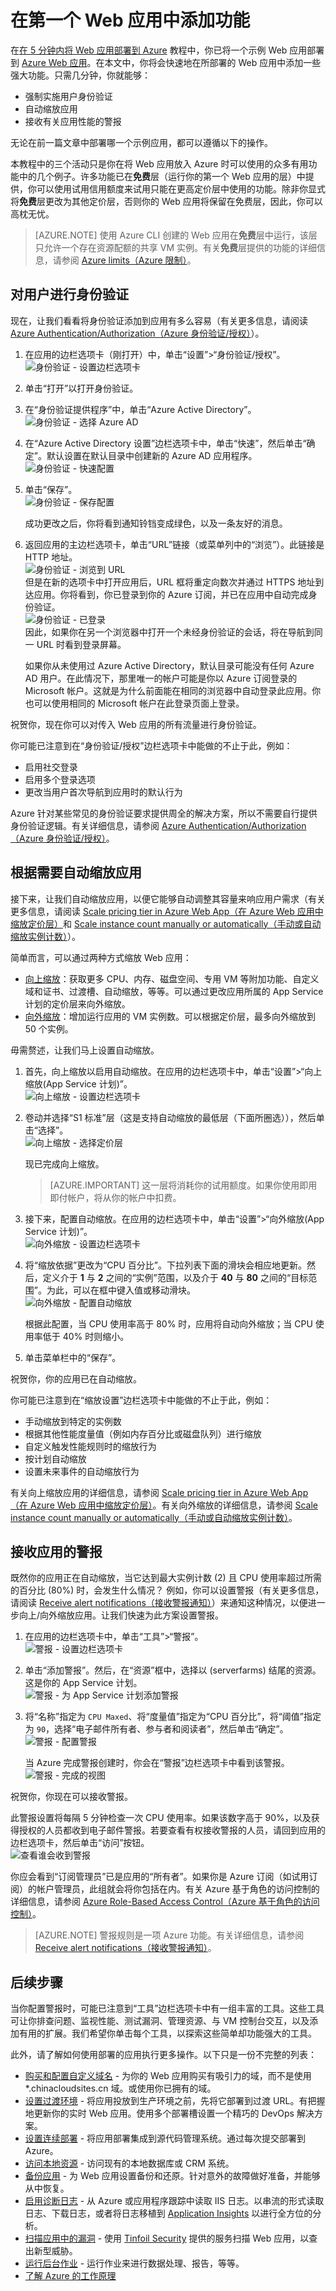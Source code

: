 <!-- not suitable for Mooncake -->

<properties 
	pageTitle="在第一个 Web 应用中添加功能" 
	description="在短时间内将一些新奇功能添加到你的第一个 Web 应用。" 
	services="app-service\web"
	documentationCenter=""
	authors="cephalin" 
	manager="wpickett" 
	editor="" 
/>

<tags
	ms.service="app-service-web"
	ms.date="05/12/2016"
	wacn.date=""/>

# 在第一个 Web 应用中添加功能

在[在 5 分钟内将 Web 应用部署到 Azure](/documentation/articles/app-service-web-get-started) 教程中，你已将一个示例 Web 应用部署到 [Azure Web 应用](/documentation/services/web-sites)。在本文中，你将会快速地在所部署的 Web 应用中添加一些强大功能。只需几分钟，你就能够：

- 强制实施用户身份验证
- 自动缩放应用
- 接收有关应用性能的警报

无论在前一篇文章中部署哪一个示例应用，都可以遵循以下的操作。

本教程中的三个活动只是你在将 Web 应用放入 Azure 时可以使用的众多有用功能中的几个例子。许多功能已在**免费**层（运行你的第一个 Web 应用的层）中提供，你可以使用试用信用额度来试用只能在更高定价层中使用的功能。除非你显式将**免费**层更改为其他定价层，否则你的 Web 应用将保留在免费层，因此，你可以高枕无忧。

>[AZURE.NOTE] 使用 Azure CLI 创建的 Web 应用在**免费**层中运行，该层只允许一个存在资源配额的共享 VM 实例。有关**免费**层提供的功能的详细信息，请参阅 [Azure limits（Azure 限制）](/documentation/articles/azure-subscription-service-limits#app-service-limits)。

## 对用户进行身份验证

现在，让我们看看将身份验证添加到应用有多么容易（有关更多信息，请阅读 [Azure Authentication/Authorization（Azure 身份验证/授权）](https://azure.microsoft.com/blog/announcing-app-service-authentication-authorization/)）。

1. 在应用的边栏选项卡（刚打开）中，单击“设置”>“身份验证/授权”。  
    ![身份验证 - 设置边栏选项卡](./media/app-service-web-get-started/aad-login-settings.png)
    
2. 单击“打开”以打开身份验证。  
    
4. 在“身份验证提供程序”中，单击“Azure Active Directory”。  
    ![身份验证 - 选择 Azure AD](./media/app-service-web-get-started/aad-login-config.png)

5. 在“Azure Active Directory 设置”边栏选项卡中，单击“快速”，然后单击“确定”。默认设置在默认目录中创建新的 Azure AD 应用程序。  
    ![身份验证 - 快速配置](./media/app-service-web-get-started/aad-login-express.png)

6. 单击“保存”。  
    ![身份验证 - 保存配置](./media/app-service-web-get-started/aad-login-save.png)

    成功更改之后，你将看到通知铃铛变成绿色，以及一条友好的消息。

7. 返回应用的主边栏选项卡，单击“URL”链接（或菜单列中的“浏览”）。此链接是 HTTP 地址。  
    ![身份验证 - 浏览到 URL](./media/app-service-web-get-started/aad-login-browse-click.png)  
    但是在新的选项卡中打开应用后，URL 框将重定向数次并通过 HTTPS 地址到达应用。你将看到，你已登录到你的 Azure 订阅，并已在应用中自动完成身份验证。  
    ![身份验证 - 已登录](./media/app-service-web-get-started/aad-login-browse-http-postclick.png)  
    因此，如果你在另一个浏览器中打开一个未经身份验证的会话，将在导航到同一 URL 时看到登录屏幕。  
    <!-- ![Authenticate - login page](./media/app-service-web-get-started/aad-login-browse.png)  -->
    如果你从未使用过 Azure Active Directory，默认目录可能没有任何 Azure AD 用户。在此情况下，那里唯一的帐户可能是你以 Azure 订阅登录的 Microsoft 帐户。这就是为什么前面能在相同的浏览器中自动登录此应用。你也可以使用相同的 Microsoft 帐户在此登录页面上登录。

祝贺你，现在你可以对传入 Web 应用的所有流量进行身份验证。

你可能已注意到在“身份验证/授权”边栏选项卡中能做的不止于此，例如：

- 启用社交登录
- 启用多个登录选项
- 更改当用户首次导航到应用时的默认行为

Azure 针对某些常见的身份验证要求提供周全的解决方案，所以不需要自行提供身份验证逻辑。有关详细信息，请参阅 [Azure Authentication/Authorization（Azure 身份验证/授权）](https://azure.microsoft.com/blog/announcing-app-service-authentication-authorization/)。

## 根据需要自动缩放应用

接下来，让我们自动缩放应用，以便它能够自动调整其容量来响应用户需求（有关更多信息，请阅读 [Scale pricing tier in Azure Web App（在 Azure Web 应用中缩放定价层）](/documentation/articles/app-service-scale)和 [Scale instance count manually or automatically（手动或自动缩放实例计数）](/documentation/articles/insights-how-to-scale)）。

简单而言，可以通过两种方式缩放 Web 应用：

- [向上缩放](https://en.wikipedia.org/wiki/Scalability#Horizontal_and_vertical_scaling)：获取更多 CPU、内存、磁盘空间、专用 VM 等附加功能、自定义域和证书、过渡槽、自动缩放，等等。可以通过更改应用所属的 App Service 计划的定价层来向外缩放。
- [向外缩放](https://en.wikipedia.org/wiki/Scalability#Horizontal_and_vertical_scaling)：增加运行应用的 VM 实例数。可以根据定价层，最多向外缩放到 50 个实例。

毋需赘述，让我们马上设置自动缩放。

1. 首先，向上缩放以启用自动缩放。在应用的边栏选项卡中，单击“设置”>“向上缩放(App Service 计划)”。  
    ![向上缩放 - 设置边栏选项卡](./media/app-service-web-get-started/scale-up-settings.png)

2. 卷动并选择“S1 标准”层（这是支持自动缩放的最低层（下面所圈选）），然后单击“选择”。  
    ![向上缩放 - 选择定价层](./media/app-service-web-get-started/scale-up-select.png)

    现已完成向上缩放。
    
    >[AZURE.IMPORTANT] 这一层将消耗你的试用额度。如果你使用即用即付帐户，将从你的帐户中扣费。
    
3. 接下来，配置自动缩放。在应用的边栏选项卡中，单击“设置”>“向外缩放(App Service 计划)”。  
    ![向外缩放 - 设置边栏选项卡](./media/app-service-web-get-started/scale-out-settings.png)

4. 将“缩放依据”更改为“CPU 百分比”。下拉列表下面的滑块会相应地更新。然后，定义介于 **1** 与 **2** 之间的“实例”范围，以及介于 **40** 与 **80** 之间的“目标范围”。为此，可以在框中键入值或移动滑块。  
    ![向外缩放 - 配置自动缩放](./media/app-service-web-get-started/scale-out-configure.png)
    
    根据此配置，当 CPU 使用率高于 80% 时，应用将自动向外缩放；当 CPU 使用率低于 40% 时则缩小。
    
5. 单击菜单栏中的“保存”。

祝贺你，你的应用已在自动缩放。

你可能已注意到在“缩放设置”边栏选项卡中能做的不止于此，例如：

- 手动缩放到特定的实例数
- 根据其他性能度量值（例如内存百分比或磁盘队列）进行缩放
- 自定义触发性能规则时的缩放行为
- 按计划自动缩放
- 设置未来事件的自动缩放行为

有关向上缩放应用的详细信息，请参阅 [Scale pricing tier in Azure Web App（在 Azure Web 应用中缩放定价层）](/documentation/articles/app-service-scale)。有关向外缩放的详细信息，请参阅 [Scale instance count manually or automatically（手动或自动缩放实例计数）](/documentation/articles/insights-how-to-scale)。

## 接收应用的警报

既然你的应用正在自动缩放，当它达到最大实例计数 (2) 且 CPU 使用率超过所需的百分比 (80%) 时，会发生什么情况？ 例如，你可以设置警报（有关更多信息，请阅读 [Receive alert notifications（接收警报通知）](/documentation/articles/insights-receive-alert-notifications)）来通知这种情况，以便进一步向上/向外缩放应用。让我们快速为此方案设置警报。

1. 在应用的边栏选项卡中，单击“工具”>“警报”。  
    ![警报 - 设置边栏选项卡](./media/app-service-web-get-started/alert-settings.png)

2. 单击“添加警报”。然后，在“资源”框中，选择以 (serverfarms) 结尾的资源。这是你的 App Service 计划。  
    ![警报 - 为 App Service 计划添加警报](./media/app-service-web-get-started/alert-add.png)

3. 将“名称”指定为 `CPU Maxed`、将“度量值”指定为“CPU 百分比”，将“阈值”指定为 `90`，选择“电子邮件所有者、参与者和阅读者”，然后单击“确定”。  
    ![警报 - 配置警报](./media/app-service-web-get-started/alert-configure.png)
    
    当 Azure 完成警报创建时，你会在“警报”边栏选项卡中看到该警报。  
    ![警报 - 完成的视图](./media/app-service-web-get-started/alert-done.png)

祝贺你，你现在可以接收警报。

此警报设置将每隔 5 分钟检查一次 CPU 使用率。如果该数字高于 90%，以及获得授权的人员都收到电子邮件警报。若要查看有权接收警报的人员，请回到应用的边栏选项卡，然后单击“访问”按钮。  
![查看谁会收到警报](./media/app-service-web-get-started/alert-rbac.png)

你应会看到“订阅管理员”已是应用的“所有者”。如果你是 Azure 订阅（如试用订阅）的帐户管理员，此组就会将你包括在内。有关 Azure 基于角色的访问控制的详细信息，请参阅 [Azure Role-Based Access Control（Azure 基于角色的访问控制）](/documentation/articles/role-based-access-control-configure)。

> [AZURE.NOTE] 警报规则是一项 Azure 功能。有关详细信息，请参阅 [Receive alert notifications（接收警报通知）](/documentation/articles/insights-receive-alert-notifications)。

## 后续步骤

当你配置警报时，可能已注意到“工具”边栏选项卡中有一组丰富的工具。这些工具可让你排查问题、监视性能、测试漏洞、管理资源、与 VM 控制台交互，以及添加有用的扩展。我们希望你单击每个工具，以探索这些简单却功能强大的工具。

此外，请了解如何使用部署的应用执行更多操作。以下只是一份不完整的列表：

- [购买和配置自定义域名](/documentation/articles/custom-dns-web-site-buydomains-web-app) - 为你的 Web 应用购买有吸引力的域，而不是使用 *.chinacloudsites.cn 域。或使用你已拥有的域。
- [设置过渡环境](/documentation/articles/web-sites-staged-publishing) - 将应用投放到生产环境之前，先将它部署到过渡 URL。有把握地更新你的实时 Web 应用。使用多个部署槽设置一个精巧的 DevOps 解决方案。 
- [设置连续部署](/documentation/articles/web-sites-publish-source-control) - 将应用部署集成到源代码管理系统。通过每次提交部署到 Azure。
- [访问本地资源](/documentation/articles/web-sites-hybrid-connection-get-started) - 访问现有的本地数据库或 CRM 系统。
- [备份应用](/documentation/articles/web-sites-backup) - 为 Web 应用设置备份和还原。针对意外的故障做好准备，并能够从中恢复。
- [启用诊断日志](/documentation/articles/web-sites-enable-diagnostic-log) - 从 Azure 或应用程序跟踪中读取 IIS 日志。以串流的形式读取日志、下载日志，或者将日志移植到 [Application Insights](/documentation/articles/app-insights-overview) 以进行全方位的分析。
- [扫描应用中的漏洞](https://azure.microsoft.com/blog/web-vulnerability-scanning-for-azure-app-service-powered-by-tinfoil-security/) - 使用 [Tinfoil Security](https://www.tinfoilsecurity.com/) 提供的服务扫描 Web 应用，以查出新型威胁。
- [运行后台作业](/documentation/articles/functions-overview) - 运行作业来进行数据处理、报告，等等。
- [了解 Azure 的工作原理](/documentation/articles/app-service-how-works-readme)

<!---HONumber=Mooncake_0523_2016-->